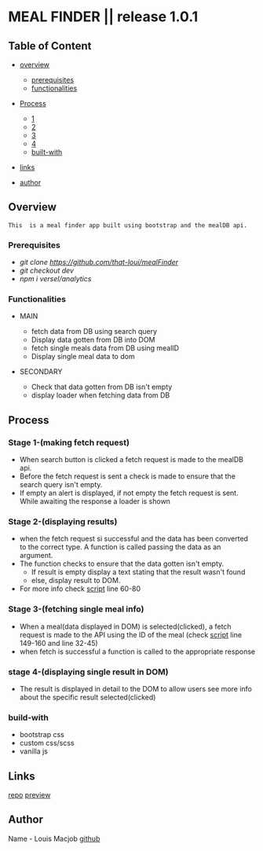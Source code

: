 # MEAL FINDER || release 1.0.1

## Table of Content

- [overview](#Overview)
  - [prerequisites](#prerequisites)
  - [functionalities](#functionalities)
- [Process](#process)

  - [1](#stage-1-making-fetch-request)
  - [2](#stage-2-displaying-results)
  - [3](#stage-3-fetching-single-meal-info)
  - [4](#stage-4-displaying-single-result-in-dom)
  - [built-with](#build-with)

- [links](#links)
- [author](#author)
## Overview

    This  is a meal finder app built using bootstrap and the mealDB api.

### Prerequisites

- _git clone https://github.com/that-loui/mealFinder_
- _git checkout dev_
- _npm i versel/analytics_

### Functionalities

- MAIN

  - fetch data from DB using search query
  - Display data gotten from DB into DOM
  - fetch single meals data from DB using mealID
  - Display single meal data to dom

- SECONDARY
  - Check that data gotten from DB isn't empty
  - display loader when fetching data from DB

## Process

### Stage 1-(making fetch request)

- When search button is clicked a fetch request is made to the mealDB api.
- Before the fetch request is sent a check is made to ensure that the search query isn't empty.
- If empty an alert is displayed, if not empty the fetch request is sent. While awaiting the response a loader is shown

### Stage 2-(displaying results)

- when the fetch request si successful and the data has been converted to the correct type. A function is called passing the data as an argument.
- The function checks to ensure that the data gotten isn't empty.
  - If result is empty display a text stating that the result wasn't found
  - else, display result to DOM.
- For more info check [script](./js/script.js) line 60-80

### Stage 3-(fetching single meal info)

- When a meal(data displayed in DOM) is selected(clicked), a fetch request is made to the API using the ID of the meal (check [script](./js/script.js) line 149-160 and line 32-45)
- when fetch is successful a function is called to the appropriate response

### stage 4-(displaying single result in DOM)

- The result is displayed in detail to the DOM to allow users see more info about the specific result selected(clicked)

### build-with

- bootstrap css
- custom css/scss
- vanilla js

## Links

[repo](https://github.com/that-loui/mealFinder_)
[preview](https://github.com/that-loui/mealFinder_)

## Author

Name - Louis Macjob
[github](https://github.com/that-loui)
